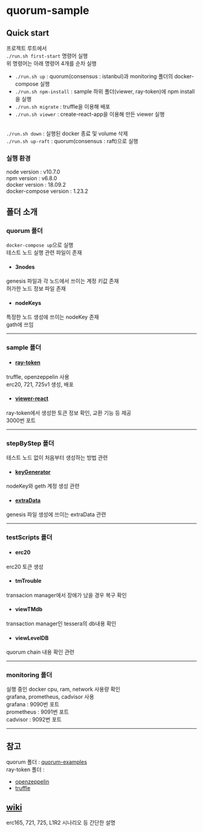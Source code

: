 # quorum-sample
## Quick start
프로젝트 루트에서<br/>
`./run.sh first-start` 명령어 실행<br/>
위 명령어는 아래 명령어 4개를 순차 실행<br/>
* `./run.sh up` :  quorum(consensus : istanbul)과 monitoring 폴더의 docker-compose 실행 
* `./run.sh npm-install` : sample 하위 폴더(viewer, ray-token)에 npm install을 실행
* `./run.sh migrate` : truffle을 이용해 배포
* `./run.sh viewer` : create-react-app을 이용해 만든 viewer 실행<br/><br/>

`./run.sh down` : 실행된 docker 종료 및 volume 삭제<br/>
`./run.sh up-raft` : quorum(consensus : raft)으로 실행

### 실행 환경
node version : v10.7.0<br/>
npm version :  v6.8.0<br/>
docker version : 18.09.2<br/>
docker-compose version : 1.23.2

## 폴더 소개
### quorum 폴더
`docker-compose up`으로 실행<br/>
테스트 노드 실행 관련 파일이 존재<br/>
* #### 3nodes
genesis 파일과 각 노드에서 쓰이는 계정 키값 존재<br/>
허가한 노드 정보 파일 존재
* #### nodeKeys
특정한 노드 생성에 쓰이는 nodeKey 존재<br/>
gath에 쓰임 <br/>

---
### sample 폴더
* #### [ray-token](./sample/ray-token)
truffle, openzeppelin 사용<br/>
erc20, 721, 725v1 생성, 배포<br/>
* #### [viewer-react](./sample/viewer-react)
ray-token에서 생성한 토큰 정보 확인, 교환 기능 등 제공<br/>
3000번 포트

---
### stepByStep 폴더
테스트 노드 없이 처음부터 생성하는 방법 관련 
* #### [keyGenerator](./stepByStep/keyGenerator)
nodeKey와 geth 계정 생성 관련<br/> 
* #### [extraData](./stepByStep/extraData)
genesis 파일 생성에 쓰이는 extraData 관련<br/>

---
### testScripts 폴더
* #### erc20
erc20 토큰 생성
* #### tmTrouble
transacion manager에서 장애가 났을 경우 복구 확인
* #### viewTMdb
transaction manager인 tessera의 db내용 확인
* #### viewLevelDB
quorum chain 내용 확인 관련

---
### monitoring 폴더
실행 중인 docker cpu, ram, network 사용량 확인<br/>
grafana, prometheus, cadvisor 사용 <br/>
grafana : 9090번 포트<br/>
prometheus : 9091번 포트<br/>
cadvisor : 9092번 포트

---
## 참고
quorum 폴더 : [quorum-examples](https://github.com/jpmorganchase/quorum-examples) <br/>
ray-token 폴더 :
* [openzeppelin](https://docs.openzeppelin.org/docs/get-started.html) 
* [truffle](https://truffleframework.com/docs/truffle/overview)

## [wiki](https://github.com/myks790/quorum-sample/wiki)
erc165, 721, 725, L1R2 시나리오 등 간단한 설명<br/>